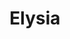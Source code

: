 ---
codehost: https://github.com/elysiajs/elysia
logohandle: elysiajs
sort: elysiajs
title: Elysia
website: https://elysiajs.com/
---